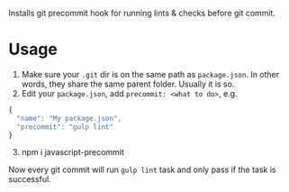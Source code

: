 
Installs git precommit hook for running lints & checks before git commit.

# Usage

  1. Make sure your `.git` dir is on the same path as `package.json`. In other words, they share the same parent folder. Usually it is so.
  2. Edit your `package.json`, add `precommit: <what to do>`, e.g. 
```js
{ 
  "name": "My package.json",
  "precommit": "gulp lint"
}
```
  3. npm i javascript-precommit

Now every git commit will run `gulp lint` task and only pass if the task is successful.